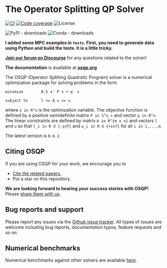 # The Operator Splitting QP Solver

[![CI](https://github.com/osqp/osqp/actions/workflows/main.yml/badge.svg)](https://github.com/osqp/osqp/actions/workflows/main.yml)
[![Code coverage](https://coveralls.io/repos/github/osqp/osqp/badge.svg?branch=master)](https://coveralls.io/github/osqp/osqp?branch=master)
![License](https://img.shields.io/badge/License-Apache%202.0-brightgreen.svg)


![PyPI - downloads](https://img.shields.io/pypi/dm/osqp.svg?label=Pypi%20downloads)
![Conda - downloads](https://img.shields.io/conda/dn/conda-forge/osqp.svg?label=Conda%20downloads)

**I added some MPC examples in `tests`. First, you need to generate data using Python and build the tests. It is a little tricky.**

[**Join our forum on Discourse**](https://osqp.discourse.group) for any questions related to the solver!

**The documentation** is available at [**osqp.org**](https://osqp.org/)

The OSQP (Operator Splitting Quadratic Program) solver is a numerical optimization package for solving problems in the form
```
minimize        0.5 x' P x + q' x

subject to      l <= A x <= u
```

where `x in R^n` is the optimization variable. The objective function is defined by a positive semidefinite matrix `P in S^n_+` and vector `q in R^n`. The linear constraints are defined by matrix `A in R^{m x n}` and vectors `l` and `u` so that `l_i in R U {-inf}` and `u_i in R U {+inf}` for all `i in 1,...,m`.


The latest version is `0.6.2`.

## Citing OSQP

If you are using OSQP for your work, we encourage you to

* [Cite the related papers](https://osqp.org/citing/),
* Put a star on this repository.

**We are looking forward to hearing your success stories with OSQP!** Please [share them with us](mailto:bartolomeo.stellato@gmail.com).


## Bug reports and support

Please report any issues via the [Github issue tracker](https://github.com/osqp/osqp/issues). All types of issues are welcome including bug reports, documentation typos, feature requests and so on.


## Numerical benchmarks
Numerical benchmarks against other solvers are available [here](https://github.com/osqp/osqp_benchmarks).


